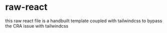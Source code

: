 # raw-react
this raw react file is a handbuilt template coupled with tailwindcss to bypass the CRA issue with tailwindcss
